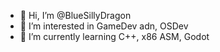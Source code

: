 - 👋 Hi, I’m @BlueSillyDragon
- 👀 I’m interested in GameDev adn, OSDev
- 🌱 I’m currently learning C++, x86 ASM, Godot

